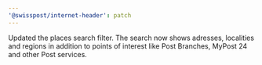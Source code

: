 ```yaml
---
'@swisspost/internet-header': patch
---
```


Updated the places search filter. The search now shows adresses, localities and regions in addition to points of interest like Post Branches, MyPost 24 and other Post services.
